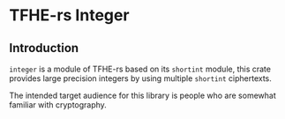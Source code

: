# TFHE-rs Integer

## Introduction

`integer` is a module of TFHE-rs based on its `shortint` module, this crate provides
large precision integers by using multiple `shortint` ciphertexts.

The intended target audience for this library is people who are somewhat familiar with cryptography.
